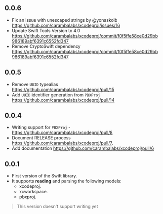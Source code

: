 ## 0.0.6
- Fix an issue with unescaped strings by @yonaskolb https://github.com/carambalabs/xcodeproj/issues/16
- Update Swift Tools Version to 4.0 https://github.com/carambalabs/xcodeproj/commit/f0f5ffe58ce0d29bb986189abf6391c6552fd347
- Remove CryptoSwift dependency https://github.com/carambalabs/xcodeproj/commit/f0f5ffe58ce0d29bb986189abf6391c6552fd347

## 0.0.5
- Remove `UUID` typealias https://github.com/carambalabs/xcodeproj/pull/15
- Add `UUID` identifier generation from `PBXProj` https://github.com/carambalabs/xcodeproj/pull/14

## 0.0.4
- Writing support for `PBXProj` - https://github.com/carambalabs/xcodeproj/pull/8
- Document RELEASE process https://github.com/carambalabs/xcodeproj/pull/7.
- Add documentation https://github.com/carambalabs/xcodeproj/pull/6

## 0.0.1
- First version of the Swift library.
- It supports **reading** and parsing the following models:
    - xcodeproj.
    - xcworkspace.
    - pbxproj.
> This version doesn't support writing yet
